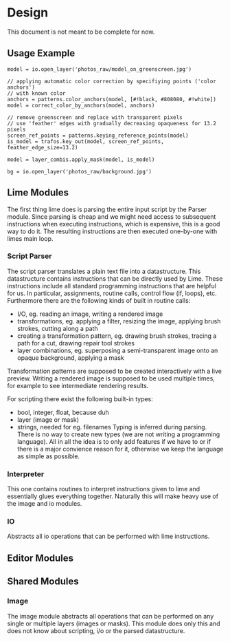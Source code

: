 # Design
This document is not meant to be complete for now.

## Usage Example
```
model = io.open_layer('photos_raw/model_on_greenscreen.jpg')

// applying automatic color correction by specifiying points ('color anchors')
// with known color
anchors = patterns.color_anchors(model, [#!black, #808080, #!white])
model = correct_color_by_anchors(model, anchors)

// remove greenscreen and replace with transparent pixels
// use 'feather' edges with gradually decreasing opaqueness for 13.2 pixels
screen_ref_points = patterns.keying_reference_points(model)
is_model = trafos.key_out(model, screen_ref_points, feather_edge_size=13.2)

model = layer_combis.apply_mask(model, is_model)

bg = io.open_layer('photos_raw/background.jpg')
```

## Lime Modules
The first thing lime does is parsing the entire input script by the Parser
module.
Since parsing is cheap and we might need access to subsequent instructions when
executing instructions, which is expensive, this is a good way to do it.
The resulting instructions are then executed one-by-one with limes main loop.

### Script Parser
The script parser translates a plain text file into a datastructure.
This datastructure contains instructions that can be directly used by Lime.
These instructions include all standard programming instructions that are
helpful for us.
In particular, assignments, routine calls, control flow (if, loops), etc.
Furthermore there are the following kinds of built in routine calls:
- I/O, eg. reading an image, writing a rendered image
- transformations, eg. applying a filter, resizing the image,
    applying brush strokes, cutting along a path
- creating a transformation pattern, eg. drawing brush strokes, tracing a
    path for a cut, drawing repair tool strokes
- layer combinations, eg. superposing a semi-transparent image onto an opaque
    background, applying a mask

Transformation patterns are supposed to be created interactively with a live
preview.
Writing a rendered image is supposed to be used multiple times, for example to
see intermediate rendering results.

For scripting there exist the following built-in types:
- bool, integer, float, because duh
- layer (image or mask)
- strings, needed for eg. filenames
Typing is inferred during parsing.
There is no way to create new types (we are not writing a programming language).
All in all the idea is to only add features if we have to or if there is a major
convience reason for it, otherwise we keep the language as simple as possible.

### Interpreter
This one contains routines to interpret instructions given to lime and
essentially glues everything together.
Naturally this will make heavy use of the image and io modules.

### IO
Abstracts all io operations that can be performed with lime instructions.

## Editor Modules


## Shared Modules

### Image
The image module abstracts all operations that can be performed on any single or
multiple layers (images or masks).
This module does only this and does not know about scripting, i/o or the parsed
datastructure.
